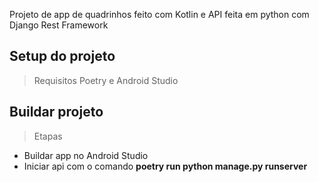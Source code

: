 Projeto de app de quadrinhos feito com Kotlin e API feita em python com Django Rest Framework

## Setup do projeto
> Requisitos
  Poetry e Android Studio

## Buildar projeto
> Etapas
  - Buildar app no Android Studio
  - Iniciar api com o comando **poetry run python manage.py runserver**